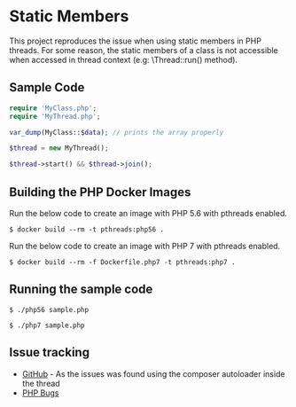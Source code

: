 Static Members
==============

This project reproduces the issue when using static members in PHP threads.
For some reason, the static members of a class is not accessible when accessed
in thread context (e.g: \Thread::run() method).

## Sample Code

```php
require 'MyClass.php';
require 'MyThread.php';

var_dump(MyClass::$data); // prints the array properly

$thread = new MyThread();

$thread->start() && $thread->join();
```

## Building the PHP Docker Images

Run the below code to create an image with PHP 5.6 with pthreads enabled.

    $ docker build --rm -t pthreads:php56 .

Run the below code to create an image with PHP 7 with pthreads enabled.

    $ docker build --rm -f Dockerfile.php7 -t pthreads:php7 .

## Running the sample code

    $ ./php56 sample.php

    $ ./php7 sample.php

## Issue tracking

* [GitHub](https://github.com/composer/composer/issues/5482) - As the issues was found using the composer autoloader inside the thread
* [PHP Bugs](https://bugs.php.net/bug.php?id=72528)
